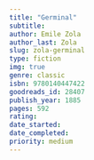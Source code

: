 ```yaml
---
title: "Germinal"
subtitle: 
author: Emile Zola
author_last: Zola
slug: zola-germinal
type: fiction
img: true
genre: classic
isbn: 9780140447422
goodreads_id: 28407
publish_year: 1885
pages: 592
rating: 
date_started:
date_completed:
priority: medium
---
```

